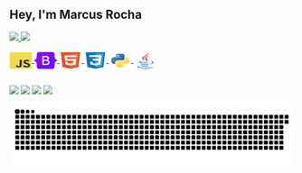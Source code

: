 ## Hey, I'm Marcus Rocha
  
<a href="https://github.com/mvarocha">
  <img height="150em" src="https://github-readme-stats-eight-theta.vercel.app/api?username=mvarocha&show_icons=true&theme=dark&include_all_commits=true&count_private=true"/>
  <img height="150em" src="https://github-readme-stats-eight-theta.vercel.app/api/top-langs/?username=mvarocha&layout=compact&langs_count=8&theme=dark"/>
  
<div style="display: inline_block"><br>
  <img align="center" alt="Marcus-Js" height="30" width="40" src="https://raw.githubusercontent.com/devicons/devicon/master/icons/javascript/javascript-original.svg">
  <img align="center" alt="Marcus-Bootstrap" height="30" width="40" src="https://raw.githubusercontent.com/devicons/devicon/master/icons/bootstrap/bootstrap-original.svg">
  <img align="center" alt="Marcus-HTML" height="30" width="40" src="https://raw.githubusercontent.com/devicons/devicon/master/icons/html5/html5-original.svg">
  <img align="center" alt="Marcus-CSS" height="30" width="40" src="https://raw.githubusercontent.com/devicons/devicon/master/icons/css3/css3-original.svg">
  <img align="center" alt="Marcus-Python" height="30" width="40" src="https://raw.githubusercontent.com/devicons/devicon/master/icons/python/python-original.svg">
  <img align="center" alt="Marcus-Python" height="30" width="40" src="https://raw.githubusercontent.com/devicons/devicon/master/icons/java/java-original.svg">
</div>
  
  ##

  [<img src="https://img.shields.io/badge/linkedin-%230077B5.svg?&style=for-the-badge&logo=linkedin&logoColor=white" />](https://www.linkedin.com/in/mvarocha/)
  [<img src = "https://img.shields.io/badge/instagram-%23E4405F.svg?&style=for-the-badge&logo=instagram&logoColor=white">](https://www.instagram.com/mvarocha_/)
  [<img src = "https://img.shields.io/badge/codepen-%23000000.svg?&style=for-the-badge&logo=codepen&logoColor=white">](https://codepen.io/mvarocha)
  [<img src = "https://img.shields.io/badge/-Gmail-%23333?style=for-the-badge&logo=gmail&logoColor=white">](mailto:marcus.varocha@gmail.com)
  
  ![Snake animation](https://github.com/mvarocha/mvarocha/blob/output/github-contribution-grid-snake.svg)
